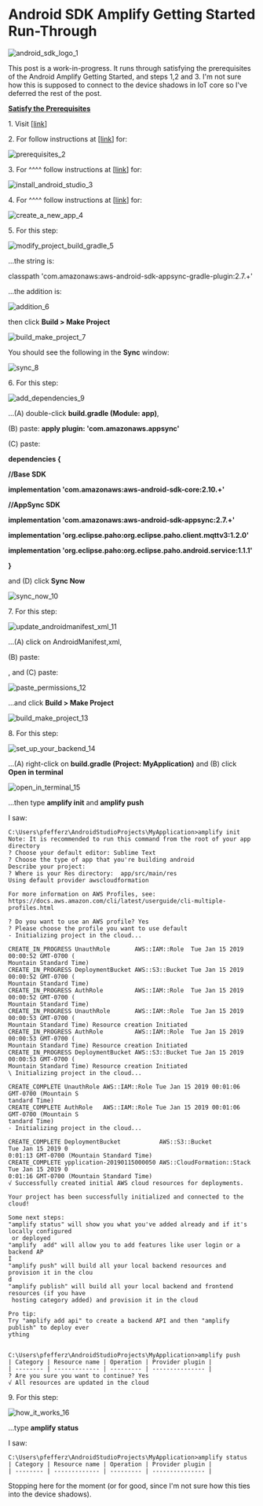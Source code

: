 # Android SDK Amplify Getting Started Run-Through

![android_sdk_logo_1](android_sdk_logo_1.png)

This post is a work-in-progress. It runs through satisfying the prerequisites of the Android Amplify Getting Started, and steps 1,2 and 3. I'm not sure how this is supposed to connect to the device shadows in IoT core so I've deferred the rest of the post.

**<u><span>Satisfy the Prerequisites</span></u>**

1\. Visit [[link](https://aws-amplify.github.io/docs/android/start)]

2\. For follow instructions at \[[<u><span>link</span></u>](https://www.centennialsoftwaresolutions.com/blog/install-and-configure-the-aws-amplify-cli-on-windows-7)\] for:

![prerequisites_2](prerequisites_2.png)

3\. For ^^^^ follow instructions at \[[<u><span>link</span></u>](https://www.centennialsoftwaresolutions.com/blog/upgrade-android-studio-to-3-1-or-higher-and-install-android-sdk-for-api-level-28-android-9-0)\] for:

![install_android_studio_3](install_android_studio_3.png)

4\. For ^^^^ follow instructions at \[[<u><span>link</span></u>](https://www.centennialsoftwaresolutions.com/blog/create-an-android-project-and-run-the-project-with-android-studio)\] for:

![create_a_new_app_4](create_a_new_app_4.png)

5\. For this step:

![modify_project_build_gradle_5](modify_project_build_gradle_5.png)

...the string is:

classpath 'com.amazonaws:aws-android-sdk-appsync-gradle-plugin:2.7.+'

...the addition is:

![addition_6](addition_6.png)

then click **Build > Make Project**

![build_make_project_7](build_make_project_7.png)

You should see the following in the **Sync** window:

![sync_8](sync_8.png)

6\. For this step:

![add_dependencies_9](add_dependencies_9.png)

...(A) double-click **build.gradle (Module: app)**,

(B) paste: **apply plugin: 'com.amazonaws.appsync'**

(C) paste:

**dependencies {**

**//Base SDK**

**implementation 'com.amazonaws:aws-android-sdk-core:2.10.+'**

**//AppSync SDK**

**implementation 'com.amazonaws:aws-android-sdk-appsync:2.7.+'**

**implementation 'org.eclipse.paho:org.eclipse.paho.client.mqttv3:1.2.0'**

**implementation 'org.eclipse.paho:org.eclipse.paho.android.service:1.1.1'**

**}**

and (D) click **Sync Now**

![sync_now_10](sync_now_10.png)

7\. For this step:

![update_androidmanifest_xml_11](update_androidmanifest_xml_11.png)

...(A) click on AndroidManifest,xml,

(B) paste:

**<uses-permission android:name="android.permission.INTERNET"/>**

**<uses-permission android:name="android.permission.ACCESS\_NETWORK\_STATE"/>**

**<uses-permission android:name="android.permission.WAKE\_LOCK" />**

**<uses-permission android:name="android.permission.READ\_PHONE\_STATE" />**

**<uses-permission android:name="android.permission.WRITE\_EXTERNAL\_STORAGE"/>**

**<uses-permission android:name="android.permission.READ\_EXTERNAL\_STORAGE"/>**

, and (C) paste: **<service android:name="org.eclipse.paho.android.service.MqttService" />**

![paste_permissions_12](paste_permissions_12.png)

...and click **Build > Make Project**

![build_make_project_13](build_make_project_13.png)

8\. For this step:

![set_up_your_backend_14](set_up_your_backend_14.png)

...(A) right-click on **build.gradle (Project: MyApplication)** and (B) click **Open in terminal**

![open_in_terminal_15](open_in_terminal_15.png)

...then type **amplify init** and **amplify push**

I saw:

```
C:\Users\pfefferz\AndroidStudioProjects\MyApplication>amplify init
Note: It is recommended to run this command from the root of your app directory
? Choose your default editor: Sublime Text
? Choose the type of app that you're building android
Describe your project:
? Where is your Res directory:  app/src/main/res
Using default provider awscloudformation

For more information on AWS Profiles, see:
https://docs.aws.amazon.com/cli/latest/userguide/cli-multiple-profiles.html

? Do you want to use an AWS profile? Yes
? Please choose the profile you want to use default
- Initializing project in the cloud...

CREATE_IN_PROGRESS UnauthRole       AWS::IAM::Role  Tue Jan 15 2019 00:00:52 GMT-0700 (
Mountain Standard Time)
CREATE_IN_PROGRESS DeploymentBucket AWS::S3::Bucket Tue Jan 15 2019 00:00:52 GMT-0700 (
Mountain Standard Time)
CREATE_IN_PROGRESS AuthRole         AWS::IAM::Role  Tue Jan 15 2019 00:00:52 GMT-0700 (
Mountain Standard Time)
CREATE_IN_PROGRESS UnauthRole       AWS::IAM::Role  Tue Jan 15 2019 00:00:53 GMT-0700 (
Mountain Standard Time) Resource creation Initiated
CREATE_IN_PROGRESS AuthRole         AWS::IAM::Role  Tue Jan 15 2019 00:00:53 GMT-0700 (
Mountain Standard Time) Resource creation Initiated
CREATE_IN_PROGRESS DeploymentBucket AWS::S3::Bucket Tue Jan 15 2019 00:00:53 GMT-0700 (
Mountain Standard Time) Resource creation Initiated
\ Initializing project in the cloud...

CREATE_COMPLETE UnauthRole AWS::IAM::Role Tue Jan 15 2019 00:01:06 GMT-0700 (Mountain S
tandard Time)
CREATE_COMPLETE AuthRole   AWS::IAM::Role Tue Jan 15 2019 00:01:06 GMT-0700 (Mountain S
tandard Time)
- Initializing project in the cloud...

CREATE_COMPLETE DeploymentBucket           AWS::S3::Bucket            Tue Jan 15 2019 0
0:01:13 GMT-0700 (Mountain Standard Time)
CREATE_COMPLETE ypplication-20190115000050 AWS::CloudFormation::Stack Tue Jan 15 2019 0
0:01:16 GMT-0700 (Mountain Standard Time)
√ Successfully created initial AWS cloud resources for deployments.

Your project has been successfully initialized and connected to the cloud!

Some next steps:
"amplify status" will show you what you've added already and if it's locally configured
 or deployed
"amplify  add" will allow you to add features like user login or a backend AP
I
"amplify push" will build all your local backend resources and provision it in the clou
d
"amplify publish" will build all your local backend and frontend resources (if you have
 hosting category added) and provision it in the cloud

Pro tip:
Try "amplify add api" to create a backend API and then "amplify publish" to deploy ever
ything


C:\Users\pfefferz\AndroidStudioProjects\MyApplication>amplify push
| Category | Resource name | Operation | Provider plugin |
| -------- | ------------- | --------- | --------------- |
? Are you sure you want to continue? Yes
√ All resources are updated in the cloud
```

9\. For this step:

![how_it_works_16](how_it_works_16.png)

...type **amplify status**

I saw:

```
C:\Users\pfefferz\AndroidStudioProjects\MyApplication>amplify status
| Category | Resource name | Operation | Provider plugin |
| -------- | ------------- | --------- | --------------- |
```

Stopping here for the moment (or for good, since I'm not sure how this ties into the device shadows).